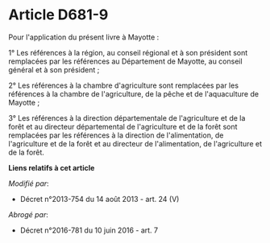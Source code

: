 # Article D681-9

Pour l'application du présent livre à Mayotte :

1° Les références à la région, au conseil  régional et à son président sont remplacées par les références au  Département de
Mayotte, au conseil général et à son président ;

2° Les références à la chambre d'agriculture  sont remplacées par les références à la chambre de l'agriculture, de la  pêche
et de l'aquaculture de Mayotte ;

3° Les références à la direction départementale  de l'agriculture et de la forêt et au directeur départemental de
l'agriculture et de la forêt sont remplacées par les références à la  direction de l'alimentation, de l'agriculture et de la
forêt et au  directeur de l'alimentation, de l'agriculture et de la forêt.

**Liens relatifs à cet article**

_Modifié par_:

  - Décret n°2013-754 du 14 août 2013 - art. 24 (V)

_Abrogé par_:

  - Décret n°2016-781 du 10 juin 2016 - art. 7
